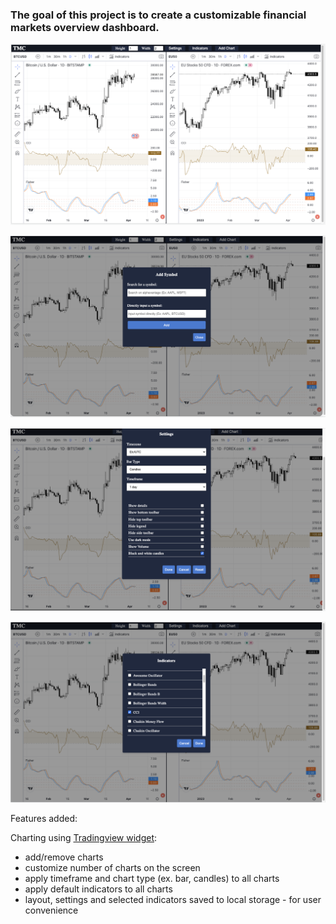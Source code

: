 ### The goal of this project is to create a customizable financial markets overview dashboard.


![charts.png](images/charts.png)

![add_chart.png](images/add_chart.png)

![settings.png](images/settings.png)

![indicators.png](images/indicators.png)

Features added:

Charting using [Tradingview widget](https://https://www.tradingview.com/widget/advanced-chart/):

* add/remove charts
* customize number of charts on the screen
* apply timeframe and chart type (ex. bar, candles) to all charts
* apply default indicators to all charts
* layout, settings and selected indicators saved to local storage - for user convenience
